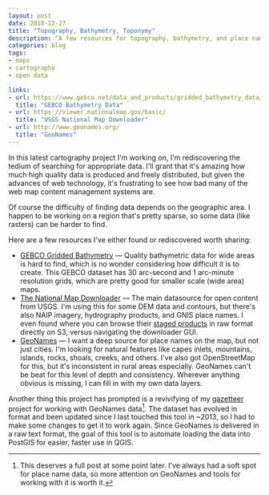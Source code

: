 ```yaml
---
layout: post
date: 2018-12-27
title: "Topography, Bathymetry, Toponymy"
description: “A few resources for topography, bathymetry, and place names in mapping.”
categories: blog
tags:
- maps
- cartography
- open data

links:
- url: https://www.gebco.net/data_and_products/gridded_bathymetry_data/
  title: "GEBCO Bathymetry Data"
- url: https://viewer.nationalmap.gov/basic/
  title: "USGS National Map Downloader"
- url: http://www.geonames.org/
  title: "GeoNames"
---
```


In this latest cartography project I'm working on, I'm rediscovering the tedium of searching for appropriate data. I'll grant that it's amazing how much high quality data is produced and freely distributed, but given the advances of web technology, it's frustrating to see how bad many of the web map content management systems are.

Of course the difficulty of finding data depends on the geographic area. I happen to be working on a region that's pretty sparse, so some data (like rasters) can be harder to find.

Here are a few resources I've either found or rediscovered worth sharing:

* [GEBCO Gridded Bathymetry](https://www.gebco.net/data_and_products/gridded_bathymetry_data/ "GEBCO Bathymetry") — Quality bathymetric data for wide areas is hard to find, which is no wonder considering how difficult it is to create. This GEBCO dataset has 30 arc-second and 1 arc-minute resolution grids, which are pretty good for smaller scale (wide area) maps.
* [The National Map Downloader](https://viewer.nationalmap.gov/basic/ "The National Map Downloader") — The main datasource for open content from USGS. I'm using this for some DEM data and contours, but there's also NAIP imagery, hydrography products, and GNIS place names. I even found where you can browse their [staged products](http://prd-tnm.s3.amazonaws.com/index.html?prefix=StagedProducts/) in raw format directly on S3, versus navigating the downloader GUI.
* [GeoNames](http://www.geonames.org/ "GeoNames") — I want a deep source for place names on the map, but not just cities. I'm looking for natural features like capes inlets, mountains, islands, rocks, shoals, creeks, and others. I've also got OpenStreetMap for this, but it's inconsistent in rural areas especially. GeoNames can't be beat for this level of depth and consistency. Wherever anything obvious is missing, I can fill in with my own data layers.

Another thing this project has prompted is a revivifying of my [gazetteer](https://github.com/colemanm/gazetteer "Gazetteer") project for working with GeoNames data[^gazetteer]. The dataset has evolved in format and been updated since I last touched this tool in ~2013, so I had to make some changes to get it to work again. Since GeoNames is delivered in a raw text format, the goal of this tool is to automate loading the data into PostGIS for easier, faster use in QGIS.

[^gazetteer]: This deserves a full post at some point later. I've always had a soft spot for place name data, so more attention on GeoNames and tools for working with it is worth it.
